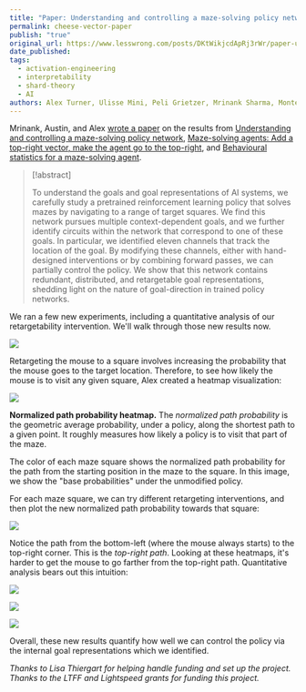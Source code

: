 ```yaml
---
title: "Paper: Understanding and controlling a maze-solving policy network"
permalink: cheese-vector-paper
publish: "true"
original_url: https://www.lesswrong.com/posts/DKtWikjcdApRj3rWr/paper-understanding-and-controlling-a-maze-solving-policy
date_published: 
tags:
  - activation-engineering
  - interpretability
  - shard-theory
  - AI
authors: Alex Turner, Ulisse Mini, Peli Grietzer, Mrinank Sharma, Monte MacDiarmid, and Lisa Thiergart
---
```

Mrinank, Austin, and Alex [wrote a paper](https://arxiv.org/abs/2310.08043) on the results from [Understanding and controlling a maze-solving policy network](https://www.lesswrong.com/posts/cAC4AXiNC5ig6jQnc/understanding-and-controlling-a-maze-solving-policy-network), [Maze-solving agents: Add a top-right vector, make the agent go to the top-right](https://www.lesswrong.com/posts/gRp6FAWcQiCWkouN5/maze-solving-agents-add-a-top-right-vector-make-the-agent-go), and [Behavioural statistics for a maze-solving agent](https://www.lesswrong.com/posts/eowhY5NaCaqY6Pkj9/behavioural-statistics-for-a-maze-solving-agent).

> [!abstract] 
>  
> To understand the goals and goal representations of AI systems, we carefully study a pretrained reinforcement learning policy that solves mazes by navigating to a range of target squares. We find this network pursues multiple context-dependent goals, and we further identify circuits within the network that correspond to one of these goals. In particular, we identified eleven channels that track the location of the goal. By modifying these channels, either with hand-designed interventions or by combining forward passes, we can partially control the policy. We show that this network contains redundant, distributed, and retargetable goal representations, shedding light on the nature of goal-direction in trained policy networks.

We ran a few new experiments, including a quantitative analysis of our retargetability intervention. We'll walk through those new results now. 

![](https://39669.cdn.cke-cs.com/rQvD3VnunXZu34m86e5f/images/efcc73b4680513c3a979d67e4d6bf519b1d0e5d416558690.png)

Retargeting the mouse to a square involves increasing the probability that the mouse goes to the target location. Therefore, to see how likely the mouse is to visit any given square, Alex created a heatmap visualization:

![](https://39669.cdn.cke-cs.com/rQvD3VnunXZu34m86e5f/images/78c3ec8b6d775a83fea2af62f1d017abd4d7f8eaa88e0072.png)

**Normalized path probability heatmap.** The *normalized path probability* is the geometric average probability, under a policy, along the shortest path to a given point. It roughly measures how likely a policy is to visit that part of the maze.  
  
The color of each maze square shows the normalized path probability for the path from the starting position in the maze to the square. In this image, we show the \"base probabilities\" under the unmodified policy.

For each maze square, we can try different retargeting interventions, and then plot the new normalized path probability towards that square:

![](https://39669.cdn.cke-cs.com/rQvD3VnunXZu34m86e5f/images/4c905d91d87bfbfc5ee3c36785893650ea7f2be85230dc90.png)

Notice the path from the bottom-left (where the mouse always starts) to the top-right corner. This is the *top-right path*. Looking at these heatmaps, it's harder to get the mouse to go farther from the top-right path. Quantitative analysis bears out this intuition:

![](https://39669.cdn.cke-cs.com/rQvD3VnunXZu34m86e5f/images/604260ca92d2e2b19e0b3c7d6669861ade44295f35ac04be.png)

![](https://39669.cdn.cke-cs.com/rQvD3VnunXZu34m86e5f/images/db4d2d284d86f739010fe868cd144e1f97a86e70a223e725.png)

![](https://39669.cdn.cke-cs.com/rQvD3VnunXZu34m86e5f/images/0340d33bc8b98bb9d9e7b977cb09ed533d3aebc2197d8b10.png)

Overall, these new results quantify how well we can control the policy via the internal goal representations which we identified.

*Thanks to Lisa Thiergart for helping handle funding and set up the project. Thanks to the LTFF and Lightspeed grants for funding this project.*